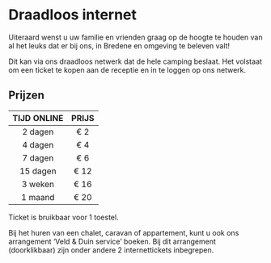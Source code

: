 ---
---

# Draadloos internet
Uiteraard wenst u uw familie en vrienden graag op de hoogte te houden van al het leuks dat er bij ons, in Bredene en omgeving te beleven valt!

Dit kan via ons draadloos netwerk dat de hele camping beslaat. Het volstaat om een ticket te kopen aan de receptie en in te loggen op ons netwerk.


## Prijzen
TIJD ONLINE         | PRIJS       | 
:------------------:|:-----------:|
2 dagen             |€ 2                
4 dagen             |€ 4                     
7 dagen             |€ 6        
15 dagen            |€ 12        
3 weken             |€ 16        
1 maand             |€ 20 

Ticket is bruikbaar voor 1 toestel.

Bij het huren van een chalet, caravan of appartement, kunt u ook ons arrangement ‘Veld & Duin service’ boeken. Bij dit arrangement (doorklikbaar) zijn onder andere 2 internettickets inbegrepen.
